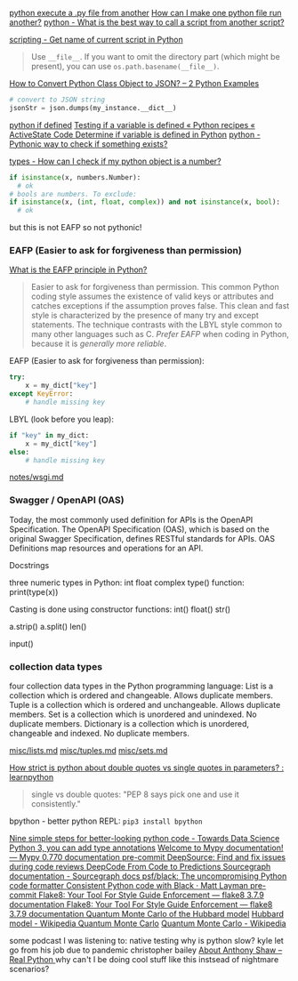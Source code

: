 

[python execute a .py file from another](https://www.google.com/search?q=python+execute+a+.py+file+from+another&ie=UTF-8)
[How can I make one python file run another?](https://stackoverflow.com/questions/7974849/how-can-i-make-one-python-file-run-another)
[python - What is the best way to call a script from another script?](https://stackoverflow.com/questions/1186789/what-is-the-best-way-to-call-a-script-from-another-script)
    
[scripting - Get name of current script in Python](https://stackoverflow.com/questions/4152963/get-name-of-current-script-in-python)
>Use `__file__`. If you want to omit the directory part (which might be present), you can use `os.path.basename(__file__)`.

[How to Convert Python Class Object to JSON? – 2 Python Examples ](https://pythonexamples.org/convert-python-class-object-to-json/)
```py
# convert to JSON string
jsonStr = json.dumps(my_instance.__dict__)
```

[python if defined](https://www.google.com/search?q=python+if+defined&ie=UTF-8)
[Testing if a variable is defined « Python recipes « ActiveState Code ](http://code.activestate.com/recipes/59892-testing-if-a-variable-is-defined/)
[Determine if variable is defined in Python](https://stackoverflow.com/questions/1592565/determine-if-variable-is-defined-in-python)
[python - Pythonic way to check if something exists?](https://stackoverflow.com/questions/9390126/pythonic-way-to-check-if-something-exists)



[types - How can I check if my python object is a number?](https://stackoverflow.com/questions/4187185/how-can-i-check-if-my-python-object-is-a-number)
```py
if isinstance(x, numbers.Number):
  # ok
# bools are numbers. To exclude:
if isinstance(x, (int, float, complex)) and not isinstance(x, bool):
  # ok
```
but this is not EAFP so not pythonic!

### EAFP (Easier to ask for forgiveness than permission)

[What is the EAFP principle in Python?](https://stackoverflow.com/questions/11360858/what-is-the-eafp-principle-in-python)
>Easier to ask for forgiveness than permission. This common Python coding style assumes the existence of valid keys or attributes and catches exceptions if the assumption proves false. This clean and fast style is characterized by the presence of many try and except statements. The technique contrasts with the LBYL style common to many other languages such as C.
>*Prefer EAFP* when coding in Python, because it is *generally more reliable*.

EAFP (Easier to ask for forgiveness than permission):
```py
try:
    x = my_dict["key"]
except KeyError:
    # handle missing key
```
LBYL (look before you leap):
```py
if "key" in my_dict:
    x = my_dict["key"]
else:
    # handle missing key
```

[notes/wsgi.md](/notes/wsgi.md)

### Swagger / OpenAPI (OAS)

Today, the most commonly used definition for APIs is the OpenAPI Specification. The OpenAPI Specification (OAS), which is based on the original Swagger Specification, defines RESTful standards for APIs. OAS Definitions map resources and operations for an API.

Docstrings

three numeric types in Python: int float complex
type() function: print(type(x))

Casting is done using constructor functions: int() float() str()

a.strip()
a.split()
len()

input()

### collection data types

four collection data types in the Python programming language:
List is a collection which is ordered and changeable. Allows duplicate members.
Tuple is a collection which is ordered and unchangeable. Allows duplicate members.
Set is a collection which is unordered and unindexed. No duplicate members.
Dictionary is a collection which is unordered, changeable and indexed. No duplicate members.

[misc/lists.md](/misc/lists.md)
[misc/tuples.md](/misc/tuples.md)
[misc/sets.md](/misc/sets.md)

[How strict is python about double quotes vs single quotes in parameters? : learnpython ](https://www.reddit.com/r/learnpython/comments/8030b7/how_strict_is_python_about_double_quotes_vs/)
>single vs double quotes: "PEP 8 says pick one and use it consistently."


bpython - better python REPL: `pip3 install bpython`


[Nine simple steps for better-looking python code - Towards Data Science ](https://towardsdatascience.com/nine-simple-steps-for-better-looking-python-code-87e5d9d3b1cf)
[Python 3, you can add type annotations](https://www.google.com/search?q=Python+3%2C+you+can+add+type+annotations&ie=UTF-8)
[Welcome to Mypy documentation! — Mypy 0.770 documentation ](https://mypy.readthedocs.io/en/stable/)
[pre-commit ](https://pre-commit.com/#plugins)
[DeepSource: Find and fix issues during code reviews ](https://deepsource.io/)
[DeepCode  From Code to Predictions ](https://www.deepcode.ai/)
[Sourcegraph documentation - Sourcegraph docs ](https://docs.sourcegraph.com/#quickstart-guide)
[psf/black: The uncompromising Python code formatter ](https://github.com/psf/black)
[Consistent Python code with Black · Matt Layman ](https://www.mattlayman.com/blog/2018/python-code-black/)
[pre-commit ](https://pre-commit.com/)
[Flake8: Your Tool For Style Guide Enforcement — flake8 3.7.9 documentation ](https://flake8.pycqa.org/en/latest/)
[Flake8: Your Tool For Style Guide Enforcement — flake8 3.7.9 documentation ](https://flake8.pycqa.org/en/latest/)
[Quantum Monte Carlo of the Hubbard model](https://www.google.com/search?q=Quantum+Monte+Carlo+of+the+Hubbard+model&ie=UTF-8)
[Hubbard model - Wikipedia ](https://en.wikipedia.org/wiki/Hubbard_model)
[Quantum Monte Carlo](https://www.google.com/search?q=Quantum+Monte+Carlo&ie=UTF-8)
[Quantum Monte Carlo - Wikipedia ](https://en.wikipedia.org/wiki/Quantum_Monte_Carlo)


some podcast I was listening to:
native testing
why is python slow?
kyle let go from his job due to pandemic
christopher bailey
[About Anthony Shaw – Real Python ](https://realpython.com/team/ashaw/)
why can't I be doing cool stuff like this instsead of nightmare scenarios?
